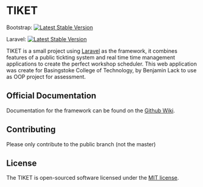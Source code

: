 # TIKET
Bootstrap: [![Latest Stable Version](https://poser.pugx.org/twbs/bootstrap/v/stable)](https://packagist.org/packages/twbs/bootstrap)

Laravel: [![Latest Stable Version](https://poser.pugx.org/laravel/laravel/v/stable)](https://packagist.org/packages/laravel/laravel)

TIKET is a small project using [Laravel](https://laravel.com) as the framework, it combines features of a public tickting system and real time time management applications to create the perfect workshop scheduler. This web application was create for Basingstoke College of Technology, by Benjamin Lack to use as OOP project for assessment. 

## Official Documentation

Documentation for the framework can be found on the [Github Wiki](https://github.com/GrouchyBear/Tech-IT/wiki/).

## Contributing

Please only contribute to the public branch (not the master)


## License

The TIKET is open-sourced software licensed under the [MIT license](http://opensource.org/licenses/MIT).
